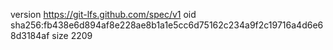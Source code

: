 version https://git-lfs.github.com/spec/v1
oid sha256:fb438e6d894af8e228ae8b1a1e5cc6d75162c234a9f2c19716a4d6e68d3184af
size 2209
